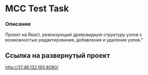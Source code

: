 **MCC Test Task**
================= 
### Описание 
Проект на React, реализующий древовидную структуру узлов с возможностью редактирования, добавления и удаления узлов.”

## Ссылка на развернутый проект 
http://37.46.132.165:8080/